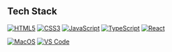 ## Tech Stack

[<img src="https://img.shields.io/badge/HTML5-000000?style=for-the-badge&logo=html5" alt="HTML5">](https://developer.mozilla.org/en-US/docs/Web/HTML)
[<img src="https://img.shields.io/badge/HTML5-000000?style=for-the-badge&logo=css3" alt="CSS3">](https://developer.mozilla.org/en-US/docs/Web/CSS)
[<img src="https://img.shields.io/badge/JavaScript-323330?style=for-the-badge&logo=javascript&logoColor=F7DF1E" alt="JavaScript">](https://developer.mozilla.org/en-US/docs/Web/Javascript)
[<img src="https://img.shields.io/badge/TypeScript-007ACC?style=for-the-badge&logo=typescript&logoColor=white" alt="TypeScript">](https://www.typescriptlang.org/)
[<img src="https://img.shields.io/badge/React-000000?style=for-the-badge&logo=react" alt="React">](https://react.dev/)

[<img src="https://img.shields.io/badge/mac%20os-000000?style=for-the-badge&logo=apple&logoColor=white" alt="MacOS">](https://www.apple.com/macos/)
[<img src="https://img.shields.io/badge/VSCode-0078D4?style=for-the-badge&logo=visual%20studio%20code&logoColor=white" alt="VS Code">](https://code.visualstudio.com/)

<!--
**ericmalcolm/ericmalcolm** is a ✨ _special_ ✨ repository because its `README.md` (this file) appears on your GitHub profile.

Here are some ideas to get you started:

- 🔭 I’m currently working on ...
- 🌱 I’m currently learning ...
- 👯 I’m looking to collaborate on ...
- 🤔 I’m looking for help with ...
- 💬 Ask me about ...
- 📫 How to reach me: ...
- 😄 Pronouns: ...
- ⚡ Fun fact: ...
-->
